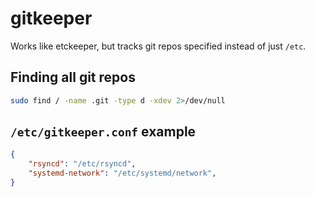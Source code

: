 # gitkeeper

Works like etckeeper, but tracks git repos specified instead of just `/etc`.

## Finding all git repos

```bash
sudo find / -name .git -type d -xdev 2>/dev/null
```

## `/etc/gitkeeper.conf` example

```json
{
    "rsyncd": "/etc/rsyncd",
    "systemd-network": "/etc/systemd/network",
}
```

